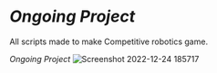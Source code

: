 # *Ongoing Project*
All scripts made to make Competitive robotics game.

*Ongoing Project*
![Screenshot 2022-12-24 185717](https://user-images.githubusercontent.com/54345350/215360590-0a520577-b589-4773-9894-89a46d642ea8.png)
